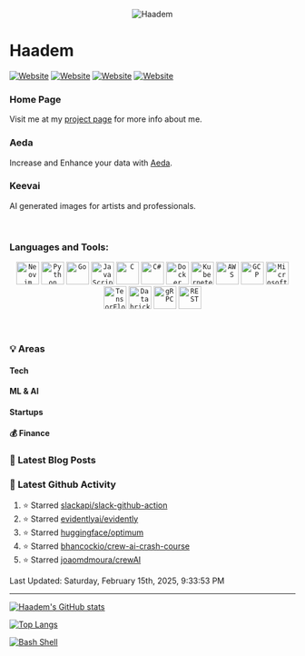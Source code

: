 <p align="center">
  <img src="https://i.imgur.com/VTFr3aL.png" alt="Haadem">
</p>

# Haadem

[![Website](https://img.shields.io/website?label=Haadem.tech&style=for-the-badge&url=https%3A%2F%2Fhaadem.tech)](https://haadem.tech)
[![Website](https://img.shields.io/website?label=Aeda.no&style=for-the-badge&url=https%3A%2F%2Faeda.no)](https://aeda.no)
[![Website](https://img.shields.io/website?label=Enmodels.com&style=for-the-badge&url=https%3A%2F%2Fenmodels.com)](https://enmodels.com)
[![Website](https://img.shields.io/website?label=Keevai.com&style=for-the-badge&url=https%3A%2F%2Fkeevai.com)](https://keevai.com)
<!--- 
[![Website](https://img.shields.io/website?label=Keev.ai&style=for-the-badge&url=https%3A%2F%2Fkeev.ai)](https://keev.ai)
[![Website](https://img.shields.io/website?label=Aeda.tech&style=for-the-badge&url=https%3A%2F%2Faeda.tech)](https://aeda.tech) 
--->

### Home Page
Visit me at my [project page](https://haadem.tech) for more info about me.


### Aeda
Increase and Enhance your data with [Aeda](https://wwww.aeda.no).

### Keevai
AI generated images for artists and professionals.




<br />

### Languages and Tools:

<div align="center">
	<code><img width="40" src="https://github.com/marwin1991/profile-technology-icons/assets/136815194/b113a23c-5c04-45aa-819c-bd04e8ac2a37" alt="Neovim" title="Neovim"/></code>
	<code><img width="40" src="https://user-images.githubusercontent.com/25181517/183423507-c056a6f9-1ba8-4312-a350-19bcbc5a8697.png" alt="Python" title="Python"/></code>
	<code><img width="40" src="https://user-images.githubusercontent.com/25181517/192149581-88194d20-1a37-4be8-8801-5dc0017ffbbe.png" alt="Go" title="Go"/></code>
	<code><img width="40" src="https://user-images.githubusercontent.com/25181517/117447155-6a868a00-af3d-11eb-9cfe-245df15c9f3f.png" alt="JavaScript" title="JavaScript"/></code>
	<code><img width="40" src="https://user-images.githubusercontent.com/25181517/192106070-46255bcf-65e6-4c6b-a296-bf8d0d8fb2a7.png" alt="C" title="C"/></code>
	<code><img width="40" src="https://user-images.githubusercontent.com/25181517/121405384-444d7300-c95d-11eb-959f-913020d3bf90.png" alt="C#" title="C#"/></code>
	<code><img width="40" src="https://user-images.githubusercontent.com/25181517/117207330-263ba280-adf4-11eb-9b97-0ac5b40bc3be.png" alt="Docker" title="Docker"/></code>
	<code><img width="40" src="https://user-images.githubusercontent.com/25181517/182534006-037f08b5-8e7b-4e5f-96b6-5d2a5558fa85.png" alt="Kubernetes" title="Kubernetes"/></code>
	<code><img width="40" src="https://user-images.githubusercontent.com/25181517/183896132-54262f2e-6d98-41e3-8888-e40ab5a17326.png" alt="AWS" title="AWS"/></code>
	<code><img width="40" src="https://user-images.githubusercontent.com/25181517/183911547-990692bc-8411-4878-99a0-43506cdb69cf.png" alt="GCP" title="GCP"/></code>
	<code><img width="40" src="https://user-images.githubusercontent.com/25181517/183911544-95ad6ba7-09bf-4040-ac44-0adafedb9616.png" alt="Microsoft Azure" title="Microsoft Azure"/></code>
	<code><img width="40" src="https://user-images.githubusercontent.com/25181517/223639822-2a01e63a-a7f9-4a39-8930-61431541bc06.png" alt="TensorFlow" title="TensorFlow"/></code>
	<code><img width="40" src="https://user-images.githubusercontent.com/25181517/197845567-86a09ca9-d96f-42c4-9ab1-8bce95ab000d.png" alt="Databricks" title="Databricks"/></code>
	<code><img width="40" src="https://user-images.githubusercontent.com/25181517/192107855-e669c777-9172-49c5-b7e0-404e29df0fee.png" alt="gRPC" title="gRPC"/></code>
	<code><img width="40" src="https://user-images.githubusercontent.com/25181517/192107858-fe19f043-c502-4009-8c47-476fc89718ad.png" alt="REST" title="REST"/></code>
</div>
<br />
<br />


### :bulb: Areas

#### Tech

#### ML & AI

#### Startups

#### :moneybag: Finance


### 📕 Latest Blog Posts

<!-- BLOG-POST-LIST:START -->

<!-- BLOG-POST-LIST:END -->

### 📕 Latest Github Activity

<!--RECENT_ACTIVITY:start-->
1. ⭐ Starred [slackapi/slack-github-action](https://github.com/slackapi/slack-github-action)
2. ⭐ Starred [evidentlyai/evidently](https://github.com/evidentlyai/evidently)
3. ⭐ Starred [huggingface/optimum](https://github.com/huggingface/optimum)
4. ⭐ Starred [bhancockio/crew-ai-crash-course](https://github.com/bhancockio/crew-ai-crash-course)
5. ⭐ Starred [joaomdmoura/crewAI](https://github.com/joaomdmoura/crewAI)
<!--RECENT_ACTIVITY:end-->

<!--RECENT_ACTIVITY:last_update-->
Last Updated: Saturday, February 15th, 2025, 9:33:53 PM
<!--RECENT_ACTIVITY:last_update_end-->




---


[![Haadem's GitHub stats](https://github-readme-stats.vercel.app/api?username=Haadem&count_private=true&show_icons=true)](https://github.com/anuraghazra/github-readme-stats)


[![Top Langs](https://github-readme-stats.vercel.app/api/top-langs/?username=haadem)](https://github.com/anuraghazra/github-readme-stats)


[![Bash Shell](https://badges.frapsoft.com/bash/v1/bash.png?v=103)](https://github.com/ellerbrock/open-source-badges/)

[website]: https://aeda.no
